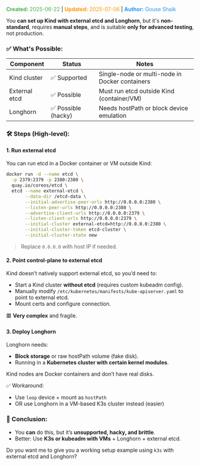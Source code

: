 
<span style="color:#4caf50;"><b>Created:</b> 2025-06-22</span> | <span style="color:#ff9800;"><b>Updated:</b> 2025-07-06</span> | <span style="color:#2196f3;"><b>Author:</b> Gouse Shaik</span>

You **can set up Kind with external etcd and Longhorn**, but it's **non-standard**, requires **manual steps**, and is suitable **only for advanced testing**, not production.

### ✅ What's Possible:

|Component|Status|Notes|
|---|---|---|
|Kind cluster|✅ Supported|Single-node or multi-node in Docker containers|
|External etcd|✅ Possible|Must run etcd outside Kind (container/VM)|
|Longhorn|✅ Possible (hacky)|Needs hostPath or block device emulation|
### 🛠️ Steps (High-level):

#### 1. **Run external etcd**

You can run etcd in a Docker container or VM outside Kind:

```bash
docker run -d --name etcd \
  -p 2379:2379 -p 2380:2380 \
  quay.io/coreos/etcd \
  etcd --name external-etcd \
       --data-dir /etcd-data \
       --initial-advertise-peer-urls http://0.0.0.0:2380 \
       --listen-peer-urls http://0.0.0.0:2380 \
       --advertise-client-urls http://0.0.0.0:2379 \
       --listen-client-urls http://0.0.0.0:2379 \
       --initial-cluster external-etcd=http://0.0.0.0:2380 \
       --initial-cluster-token etcd-cluster \
       --initial-cluster-state new
```

> Replace `0.0.0.0` with host IP if needed.

#### 2. **Point control-plane to external etcd**

Kind doesn’t natively support external etcd, so you’d need to:

- Start a Kind cluster **without etcd** (requires custom kubeadm config).
- Manually modify `/etc/kubernetes/manifests/kube-apiserver.yaml` to point to external etcd.
- Mount certs and configure connection.

🟥 **Very complex** and fragile.

#### 3. **Deploy Longhorn**

Longhorn needs:

- **Block storage** or raw hostPath volume (fake disk).
- Running in a **Kubernetes cluster with certain kernel modules**.

Kind nodes are Docker containers and don’t have real disks.

✅ Workaround:

- Use `loop` device + mount as `hostPath`
- OR use Longhorn in a VM-based K3s cluster instead (easier)

### 🔴 Conclusion:

- You **can** do this, but it’s **unsupported, hacky, and brittle**.
- Better: Use **K3s or kubeadm with VMs** + Longhorn + external etcd.

Do you want me to give you a working setup example using `k3s` with external etcd and Longhorn?